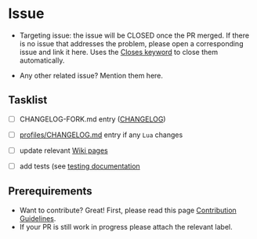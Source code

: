 # Issue

- Targeting issue: the issue will be CLOSED once the PR merged. If there is no issue that addresses the problem, please open a corresponding issue and link it here. Uses the [Closes keyword](https://help.github.com/en/github/managing-your-work-on-github/linking-a-pull-request-to-an-issue#linking-a-pull-request-to-an-issue-using-a-keyword) to close them automatically.     


- Any other related issue? Mention them here.    

## Tasklist

 - [ ] CHANGELOG-FORK.md entry ([CHANGELOG](https://github.com/Telenav/osrm-backend/wiki/CHANGELOG))
 - [ ] [profiles/CHANGELOG.md](https://github.com/Telenav/osrm-backend/blob/master/profiles/CHANGELOG.md) entry if any `Lua` changes   
 - [ ] update relevant [Wiki pages](https://github.com/Project-OSRM/osrm-backend/wiki)
 - [ ] add tests (see [testing documentation](https://github.com/Project-OSRM/osrm-backend/blob/master/docs/testing.md)


## Prerequirements
- Want to contribute? Great! First, please read this page [Contribution Guidelines](https://github.com/Telenav/osrm-backend/wiki/Contribution-Guidelines).    
- If your PR is still work in progress please attach the relevant label.    
